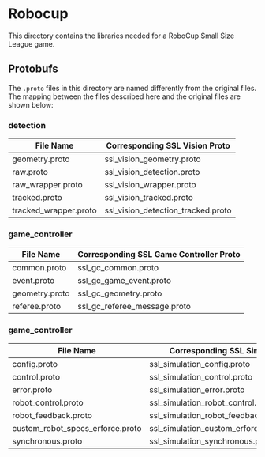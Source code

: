 # Robocup
This directory contains the libraries needed for a RoboCup Small Size League game.

## Protobufs

The `.proto` files in this directory are named differently from the original files. The mapping between the files described here and the original files are shown below:

### detection

| File Name             | Corresponding SSL Vision Proto        |
| ----------------------| --------------------------------------|
| geometry.proto        | ssl_vision_geometry.proto             |
| raw.proto             | ssl_vision_detection.proto            |
| raw_wrapper.proto     | ssl_vision_wrapper.proto              |
| tracked.proto         | ssl_vision_tracked.proto              |
| tracked_wrapper.proto | ssl_vision_detection_tracked.proto    |

### game_controller

| File Name       | Corresponding SSL Game Controller Proto          |
| ----------------| -------------------------------------------------|
| common.proto    | ssl_gc_common.proto                              |
| event.proto     | ssl_gc_game_event.proto                          |
| geometry.proto  | ssl_gc_geometry.proto                            |
| referee.proto   | ssl_gc_referee_message.proto                     |

### game_controller

| File Name                        | Corresponding SSL Simulation Proto               |
| ---------------------------------| -------------------------------------------------|
| config.proto                     | ssl_simulation_config.proto                      |
| control.proto                    | ssl_simulation_control.proto                     |
| error.proto                      | ssl_simulation_error.proto                       |
| robot_control.proto              | ssl_simulation_robot_control.proto               |
| robot_feedback.proto             | ssl_simulation_robot_feedback.proto              |
| custom_robot_specs_erforce.proto | ssl_simulation_custom_erforce_robot_spec.proto   |
| synchronous.proto                | ssl_simulation_synchronous.proto                 |





